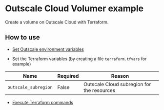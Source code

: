 # Outscale Cloud Volumer example

Create a volume on Outscale Cloud with Terraform.

## How to use

* [Set Outscale environment variables](../../docs/outscale.md#set-environment-variables)

* Set the Terraform variables (by creating a file `terraform.tfvars` for example)

Name                 | Required | Reason
---------------------|----------|-------------------------------------------
`outscale_subregion` | False    | Outscale Cloud subregion for the resources

* [Execute Terraform commands](../../docs/terraform-cli.md#run-commands)
